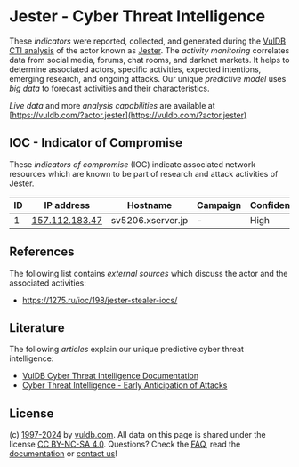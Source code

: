 # Jester - Cyber Threat Intelligence

These _indicators_ were reported, collected, and generated during the [VulDB CTI analysis](https://vuldb.com/?kb.cti) of the actor known as [Jester](https://vuldb.com/?actor.jester). The _activity monitoring_ correlates data from social media, forums, chat rooms, and darknet markets. It helps to determine associated actors, specific activities, expected intentions, emerging research, and ongoing attacks. Our unique _predictive model_ uses _big data_ to forecast activities and their characteristics.

_Live data_ and more _analysis capabilities_ are available at [https://vuldb.com/?actor.jester](https://vuldb.com/?actor.jester)

## IOC - Indicator of Compromise

These _indicators of compromise_ (IOC) indicate associated network resources which are known to be part of research and attack activities of Jester.

ID | IP address | Hostname | Campaign | Confidence
-- | ---------- | -------- | -------- | ----------
1 | [157.112.183.47](https://vuldb.com/?ip.157.112.183.47) | sv5206.xserver.jp | - | High

## References

The following list contains _external sources_ which discuss the actor and the associated activities:

* https://1275.ru/ioc/198/jester-stealer-iocs/

## Literature

The following _articles_ explain our unique predictive cyber threat intelligence:

* [VulDB Cyber Threat Intelligence Documentation](https://vuldb.com/?kb.cti)
* [Cyber Threat Intelligence - Early Anticipation of Attacks](https://www.scip.ch/en/?labs.20201022)

## License

(c) [1997-2024](https://vuldb.com/?kb.changelog) by [vuldb.com](https://vuldb.com/?kb.about). All data on this page is shared under the license [CC BY-NC-SA 4.0](https://creativecommons.org/licenses/by-nc-sa/4.0/). Questions? Check the [FAQ](https://vuldb.com/?kb.faq), read the [documentation](https://vuldb.com/?kb) or [contact us](https://vuldb.com/?contact)!

